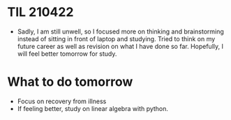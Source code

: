 # TIL 210422
- Sadly, I am still unwell, so I focused more on thinking and brainstorming instead of sitting in front of laptop and studying. Tried to think on my future career as well as
revision on what I have done so far. Hopefully, I will feel better tomorrow for study.

# What to do tomorrow
- Focus on recovery from illness
- If feeling better, study on linear algebra with python.
